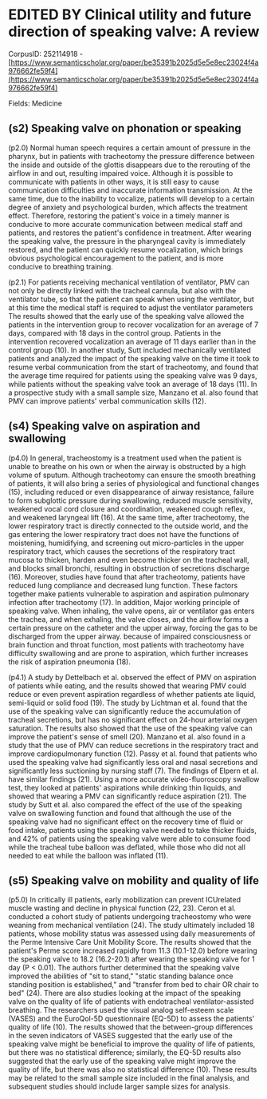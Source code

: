 # EDITED BY Clinical utility and future direction of speaking valve: A review

CorpusID: 252114918 - [https://www.semanticscholar.org/paper/be35391b2025d5e5e8ec23024f4a976662fe59f4](https://www.semanticscholar.org/paper/be35391b2025d5e5e8ec23024f4a976662fe59f4)

Fields: Medicine

## (s2) Speaking valve on phonation or speaking
(p2.0) Normal human speech requires a certain amount of pressure in the pharynx, but in patients with tracheotomy the pressure difference between the inside and outside of the glottis disappears due to the rerouting of the airflow in and out, resulting impaired voice. Although it is possible to communicate with patients in other ways, it is still easy to cause communication difficulties and inaccurate information transmission. At the same time, due to the inability to vocalize, patients will develop to a certain degree of anxiety and psychological burden, which affects the treatment effect. Therefore, restoring the patient's voice in a timely manner is conducive to more accurate communication between medical staff and patients, and restores the patient's confidence in treatment. After wearing the speaking valve, the pressure in the pharyngeal cavity is immediately restored, and the patient can quickly resume vocalization, which brings obvious psychological encouragement to the patient, and is more conducive to breathing training.

(p2.1) For patients receiving mechanical ventilation of ventilator, PMV can not only be directly linked with the tracheal cannula, but also with the ventilator tube, so that the patient can speak when using the ventilator, but at this time the medical staff is required to adjust the ventilator parameters The results showed that the early use of the speaking valve allowed the patients in the intervention group to recover vocalization for an average of 7 days, compared with 18 days in the control group. Patients in the intervention recovered vocalization an average of 11 days earlier than in the control group (10). In another study, Sutt included mechanically ventilated patients and analyzed the impact of the speaking valve on the time it took to resume verbal communication from the start of tracheotomy, and found that the average time required for patients using the speaking valve was 9 days, while patients without the speaking valve took an average of 18 days (11). In a prospective study with a small sample size, Manzano et al. also found that PMV can improve patients' verbal communication skills (12).
## (s4) Speaking valve on aspiration and swallowing
(p4.0) In general, tracheostomy is a treatment used when the patient is unable to breathe on his own or when the airway is obstructed by a high volume of sputum. Although tracheotomy can ensure the smooth breathing of patients, it will also bring a series of physiological and functional changes (15), including reduced or even disappearance of airway resistance, failure to form subglottic pressure during swallowing, reduced muscle sensitivity, weakened vocal cord closure and coordination, weakened cough reflex, and weakened laryngeal lift (16). At the same time, after tracheotomy, the lower respiratory tract is directly connected to the outside world, and the gas entering the lower respiratory tract does not have the functions of moistening, humidifying, and screening out micro-particles in the upper respiratory tract, which causes the secretions of the respiratory tract mucosa to thicken, harden and even become thicker on the tracheal wall, and blocks small bronchi, resulting in obstruction of secretions discharge (16). Moreover, studies have found that after tracheotomy, patients have reduced lung compliance and decreased lung function. These factors together make patients vulnerable to aspiration and aspiration pulmonary infection after tracheotomy (17). In addition, Major working principle of speaking valve. When inhaling, the valve opens, air or ventilator gas enters the trachea, and when exhaling, the valve closes, and the airflow forms a certain pressure on the catheter and the upper airway, forcing the gas to be discharged from the upper airway. because of impaired consciousness or brain function and throat function, most patients with tracheotomy have difficulty swallowing and are prone to aspiration, which further increases the risk of aspiration pneumonia (18).

(p4.1) A study by Dettelbach et al. observed the effect of PMV on aspiration of patients while eating, and the results showed that wearing PMV could reduce or even prevent aspiration regardless of whether patients ate liquid, semi-liquid or solid food (19). The study by Lichtman et al. found that the use of the speaking valve can significantly reduce the accumulation of tracheal secretions, but has no significant effect on 24-hour arterial oxygen saturation. The results also showed that the use of the speaking valve can improve the patient's sense of smell (20). Manzano et al. also found in a study that the use of PMV can reduce secretions in the respiratory tract and improve cardiopulmonary function (12). Passy et al. found that patients who used the speaking valve had significantly less oral and nasal secretions and significantly less suctioning by nursing staff (7). The findings of Elpern et al. have similar findings (21). Using a more accurate video-fluoroscopy swallow test, they looked at patients' aspirations while drinking thin liquids, and showed that wearing a PMV can significantly reduce aspiration (21). The study by Sutt et al. also compared the effect of the use of the speaking valve on swallowing function and found that although the use of the speaking valve had no significant effect on the recovery time of fluid or food intake, patients using the speaking valve needed to take thicker fluids, and 42% of patients using the speaking valve were able to consume food while the tracheal tube balloon was deflated, while those who did not all needed to eat while the balloon was inflated (11).
## (s5) Speaking valve on mobility and quality of life
(p5.0) In critically ill patients, early mobilization can prevent ICUrelated muscle wasting and decline in physical function (22, 23). Ceron et al. conducted a cohort study of patients undergoing tracheostomy who were weaning from mechanical ventilation (24). The study ultimately included 18 patients, whose mobility status was assessed using daily measurements of the Perme Intensive Care Unit Mobility Score. The results showed that the patient's Perme score increased rapidly from 11.3 (10.1-12.0) before wearing the speaking valve to 18.2 (16.2-20.1) after wearing the speaking valve for 1 day (P < 0.01). The authors further determined that the speaking valve improved the abilities of "sit to stand," "static standing balance once standing position is established," and "transfer from bed to chair OR chair to bed" (24). There are also studies looking at the impact of the speaking valve on the quality of life of patients with endotracheal ventilator-assisted breathing. The researchers used the visual analog self-esteem scale (VASES) and the EuroQol-5D questionnaire (EQ-5D) to assess the patients' quality of life (10). The results showed that the between-group differences in the seven indicators of VASES suggested that the early use of the speaking valve might be beneficial to improve the quality of life of patients, but there was no statistical difference; similarly, the EQ-5D results also suggested that the early use of the speaking valve might improve the quality of life, but there was also no statistical difference (10). These results may be related to the small sample size included in the final analysis, and subsequent studies should include larger sample sizes for analysis.
